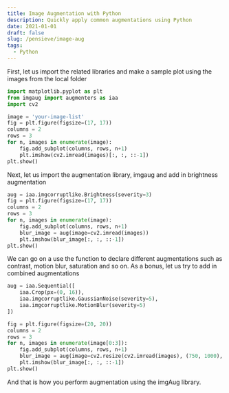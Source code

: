 ```yaml
---
title: Image Augmentation with Python
description: Quickly apply common augmentations using Python
date: 2021-01-01
draft: false
slug: /pensieve/image-aug
tags:
  - Python
---
```


<p>First, let us import the related libraries and make a sample plot using the images from the local folder</p>

```python
import matplotlib.pyplot as plt
from imgaug import augmenters as iaa
import cv2

image = 'your-image-list'
fig = plt.figure(figsize=(17, 17))
columns = 2
rows = 3
for n, images in enumerate(image):
    fig.add_subplot(columns, rows, n+1)
    plt.imshow(cv2.imread(images)[:, :, ::-1])
plt.show()
```

<p>Next, let us import the augmentation library, imgaug and add in brightness augmentation</p>

```python
aug = iaa.imgcorruptlike.Brightness(severity=3)
fig = plt.figure(figsize=(17, 17))
columns = 2
rows = 3
for n, images in enumerate(image):
    fig.add_subplot(columns, rows, n+1)
    blur_image = aug(image=cv2.imread(images))
    plt.imshow(blur_image[:, :, ::-1])
plt.show()
```

<p>We can go on a use the function to declare different augmentations such as contrast, motion blur, saturation and so on. As a bonus, let us try to add in combined augmentations</p>

```python
aug = iaa.Sequential([
    iaa.Crop(px=(0, 16)),
    iaa.imgcorruptlike.GaussianNoise(severity=5),
    iaa.imgcorruptlike.MotionBlur(severity=5)
])

fig = plt.figure(figsize=(20, 20))
columns = 2
rows = 3
for n, images in enumerate(image[0:3]):
    fig.add_subplot(columns, rows, n+1)
    blur_image = aug(image=cv2.resize(cv2.imread(images), (750, 1000), interpolation = cv2.INTER_AREA))
    plt.imshow(blur_image[:, :, ::-1])
plt.show()
```


And that is how you perform augmentation using the imgAug library.